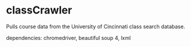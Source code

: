 # classCrawler
Pulls course data from the University of Cincinnati class search database.

dependencies:
chromedriver,
beautiful soup 4,
lxml
